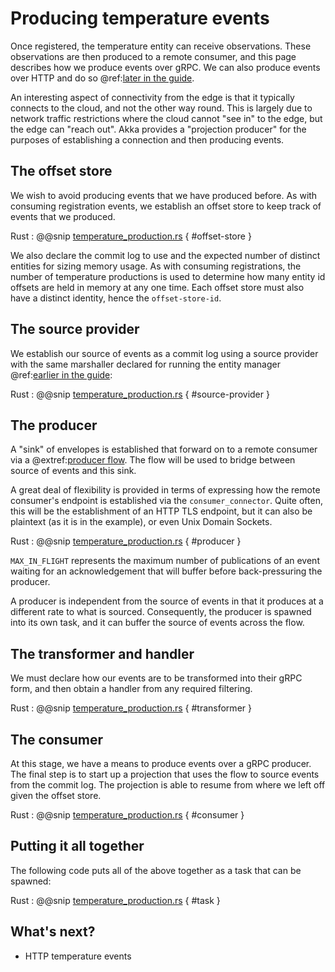 # Producing temperature events

Once registered, the temperature entity can receive observations. These observations are then produced to a remote consumer,
and this page describes how we produce events over gRPC. We can also produce events over HTTP and do so 
@ref:[later in the guide](6-temperature-production-http.md).

An interesting aspect of connectivity from the edge is that it typically connects to the cloud, and not the other way
round. This is largely 
due to network traffic restrictions where the cloud cannot "see in" to the edge, but the edge can "reach out". Akka
provides a "projection producer" for the purposes of establishing a connection and then producing events.

## The offset store

We wish to avoid producing events that we have produced before. As with consuming registration events, we establish
an offset store to keep track of events that we produced.

Rust
:  @@snip [temperature_production.rs](/samples/grpc/iot-service-rs/backend/src/temperature_production.rs) { #offset-store }
 
We also declare the commit log to use and the expected number of distinct entities for sizing memory usage. 
As with consuming registrations, the number of temperature productions is used to determine how many entity id offsets 
are held in memory at any one time. Each offset store must also have a distinct identity, hence the `offset-store-id`.

## The source provider

We establish our source of events as a commit log using a source provider with the same marshaller declared for 
running the entity manager @ref:[earlier in the guide](3-temperature-entity.md#serialization-and-storage):

Rust
:  @@snip [temperature_production.rs](/samples/grpc/iot-service-rs/backend/src/temperature_production.rs) { #source-provider }

## The producer

A "sink" of envelopes is established that forward on to a remote consumer via a @extref:[producer flow](akka-edge-rs-api:akka_projection_rs_grpc/producer/index.html). The flow will be used 
to bridge between source of events and this sink.

A great deal of flexibility is provided in terms of expressing how the remote consumer's endpoint is established via the
`consumer_connector`.
Quite often, this will be the establishment of an HTTP TLS endpoint, but it can also be plaintext (as it is in the example), or
even Unix Domain Sockets.

Rust
:  @@snip [temperature_production.rs](/samples/grpc/iot-service-rs/backend/src/temperature_production.rs) { #producer }

`MAX_IN_FLIGHT` represents the maximum number of publications of an event waiting for an acknowledgement that will 
buffer before back-pressuring the producer.

A producer is independent from the source of events in that it produces at a different rate to what is sourced.
Consequently, the producer is spawned into its own task, and it can buffer the source of events across the flow.

## The transformer and handler

We must declare how our events are to be transformed into their gRPC form, and then obtain a handler from any required 
filtering.

Rust
:  @@snip [temperature_production.rs](/samples/grpc/iot-service-rs/backend/src/temperature_production.rs) { #transformer }

## The consumer

At this stage, we have a means to produce events over a gRPC producer. The final step is to start up a projection that 
uses the flow to source events from the commit log. The projection is able to resume from 
where we left off given the offset store.

Rust
:  @@snip [temperature_production.rs](/samples/grpc/iot-service-rs/backend/src/temperature_production.rs) { #consumer }

## Putting it all together

The following code puts all of the above together as a task that can be spawned:

Rust
:  @@snip [temperature_production.rs](/samples/grpc/iot-service-rs/backend/src/temperature_production.rs) { #task }

## What's next?

* HTTP temperature events

